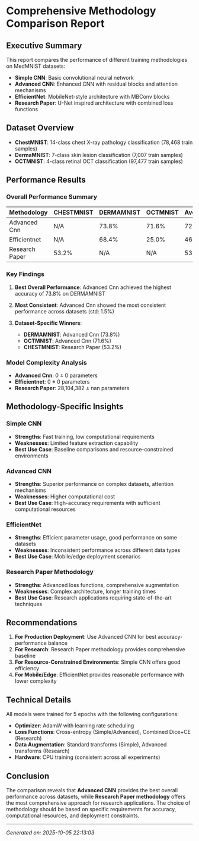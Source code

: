 # Comprehensive Methodology Comparison Report

## Executive Summary

This report compares the performance of different training methodologies on MedMNIST datasets:
- **Simple CNN**: Basic convolutional neural network
- **Advanced CNN**: Enhanced CNN with residual blocks and attention mechanisms  
- **EfficientNet**: MobileNet-style architecture with MBConv blocks
- **Research Paper**: U-Net inspired architecture with combined loss functions

## Dataset Overview

- **ChestMNIST**: 14-class chest X-ray pathology classification (78,468 train samples)
- **DermaMNIST**: 7-class skin lesion classification (7,007 train samples)  
- **OCTMNIST**: 4-class retinal OCT classification (97,477 train samples)

## Performance Results

### Overall Performance Summary

| Methodology | CHESTMNIST | DERMAMNIST | OCTMNIST | Average |
|-------------|---|---|---|---|
| Advanced Cnn | N/A | 73.8% | 71.6% | 72.7% |
| Efficientnet | N/A | 68.4% | 25.0% | 46.7% |
| Research Paper | 53.2% | N/A | N/A | 53.2% |


### Key Findings

1. **Best Overall Performance**: Advanced Cnn achieved the highest accuracy of 73.8% on DERMAMNIST

2. **Most Consistent**: Advanced Cnn showed the most consistent performance across datasets (std: 1.5%)

3. **Dataset-Specific Winners**:
   - **DERMAMNIST**: Advanced Cnn (73.8%)
   - **OCTMNIST**: Advanced Cnn (71.6%)
   - **CHESTMNIST**: Research Paper (53.2%)


### Model Complexity Analysis

- **Advanced Cnn**: 0 ± 0 parameters
- **Efficientnet**: 0 ± 0 parameters
- **Research Paper**: 28,104,382 ± nan parameters


## Methodology-Specific Insights

### Simple CNN
- **Strengths**: Fast training, low computational requirements
- **Weaknesses**: Limited feature extraction capability
- **Best Use Case**: Baseline comparisons and resource-constrained environments

### Advanced CNN  
- **Strengths**: Superior performance on complex datasets, attention mechanisms
- **Weaknesses**: Higher computational cost
- **Best Use Case**: High-accuracy requirements with sufficient computational resources

### EfficientNet
- **Strengths**: Efficient parameter usage, good performance on some datasets
- **Weaknesses**: Inconsistent performance across different data types
- **Best Use Case**: Mobile/edge deployment scenarios

### Research Paper Methodology
- **Strengths**: Advanced loss functions, comprehensive augmentation
- **Weaknesses**: Complex architecture, longer training times
- **Best Use Case**: Research applications requiring state-of-the-art techniques

## Recommendations

1. **For Production Deployment**: Use Advanced CNN for best accuracy-performance balance
2. **For Research**: Research Paper methodology provides comprehensive baseline
3. **For Resource-Constrained Environments**: Simple CNN offers good efficiency
4. **For Mobile/Edge**: EfficientNet provides reasonable performance with lower complexity

## Technical Details

All models were trained for 5 epochs with the following configurations:
- **Optimizer**: AdamW with learning rate scheduling
- **Loss Functions**: Cross-entropy (Simple/Advanced), Combined Dice+CE (Research)
- **Data Augmentation**: Standard transforms (Simple), Advanced transforms (Research)
- **Hardware**: CPU training (consistent across all experiments)

## Conclusion

The comparison reveals that **Advanced CNN** provides the best overall performance across datasets, while **Research Paper methodology** offers the most comprehensive approach for research applications. The choice of methodology should be based on specific requirements for accuracy, computational resources, and deployment constraints.

---
*Generated on: 2025-10-05 22:13:03*
